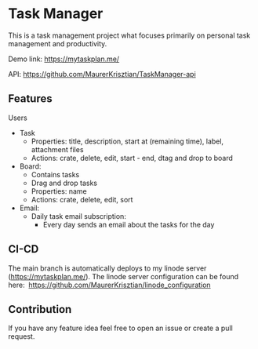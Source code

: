 # Task Manager

This is a task management project what focuses primarily on personal task management and productivity.

Demo link: https://mytaskplan.me/

API: https://github.com/MaurerKrisztian/TaskManager-api

## Features

Users
- Task
  - Properties: title, description, start at (remaining time), label,  attachment files
  - Actions: crate, delete, edit, start - end, dtag and drop to board
- Board:
  - Contains tasks
  - Drag and drop tasks
  - Properties: name
  - Actions: crate, delete, edit, sort
- Email:
  - Daily task email subscription:
    - Every day sends an email about the tasks for the day

## CI-CD

The main branch is automatically deploys to my linode server (https://mytaskplan.me/). The linode server configuration can be found here:  https://github.com/MaurerKrisztian/linode_configuration


## Contribution

If you have any feature idea feel free to open an issue or create a pull request.
